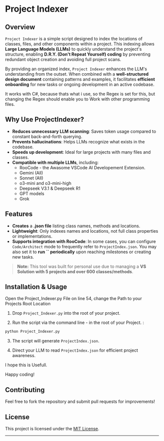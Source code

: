 
# Project Indexer

## Overview

`Project Indexer` is a simple script designed to index the locations of classes, files, and other components within a project. This indexing allows **Large Language Models (LLMs)** to quickly understand the project's structure, enabling **D.R.Y. (Don't Repeat Yourself) coding** by preventing redundant object creation and avoiding full project scans.

By providing an organized index, `Project Indexer` enhances the LLM's understanding from the outset. When combined with a **well-structured design document** containing patterns and examples, it facilitates **efficient onboarding** for new tasks or ongoing development in an active codebase.

It works with C#, because thats what i use, so the Regex is set for this, but changing the Regex should enable you to Work with other programming files. 

## Why Use ProjectIndexer?

- **Reduces unnecessary LLM scanning**: Saves token usage compared to constant back-and-forth querying.
- **Prevents hallucinations**: Helps LLMs recognize what exists in the codebase.
- **Speeds up development**: Ideal for large projects with many files and classes.
- **Compatible with multiple LLMs**, including:
  - RooCode - the Awasome VSCode AI Developement Extension. 
  - Gemini (All)
  - Sonnet (All)
  - o3-mini and o3-mini-high
  - Deepseek V3.1 & Deepseek R1
  - GPT models
  - Grok

## Features

- **Creates** a **.json  file** listing class names, methods and locations.
- **Lightweight**: Only indexes names and locations, not full class properties or implementations.
- **Supports integration with RooCode**: In some cases, you can configure `Code/Architect` mode to frequently refer to `ProjectIndex.json`. You may also set it to **run **``** periodically** upon reaching milestones or creating new tasks.

> **Note:** This tool was built for personal use due to managing a **VS Solution with 5 projects and over 600 classes/methods**.

## Installation & Usage

Open the Project_Indexer.py File on line 54, change the Path to your Projects Root Location

 1. Drop `Project_Indexer.py` into the root of your project.

 2. Run the script via the command line - in the root of your Project. :

```sh
python Project_Indexer.py
```

 3. The script will generate `ProjectIndex.json`.

 4. Direct your LLM to read `ProjectIndex.json` for efficient project awareness.

I hope this is Usefull.

Happy coding! 

## Contributing

Feel free to fork the repository and submit pull requests for improvements!

## License

This project is licensed under the [MIT License](LICENSE).

---


